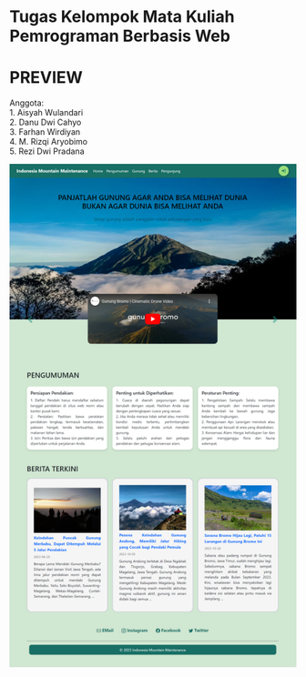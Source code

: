 # Tugas Kelompok Mata Kuliah Pemrograman Berbasis Web

<h1>PREVIEW</h1>

<p>Anggota:<br>
1. Aisyah Wulandari <br>
2. Danu Dwi Cahyo <br>
3. Farhan Wirdiyan <br>
4. M. Rizqi Aryobimo <br>
5. Rezi Dwi Pradana </p>

<img width="919" alt="PreviewHome" src="image/homepage.png">